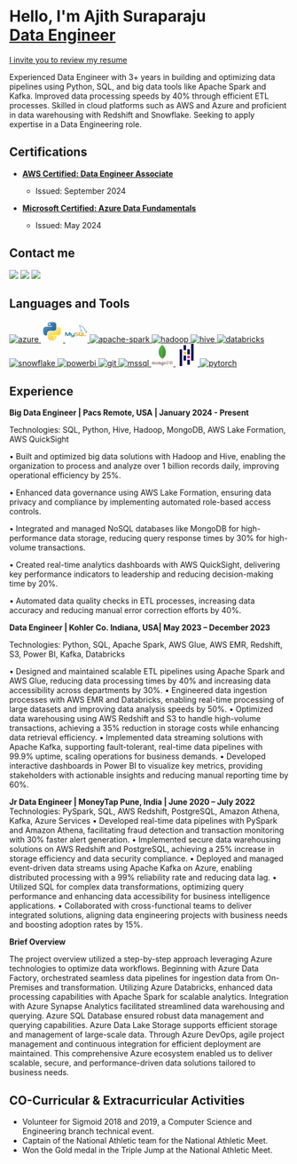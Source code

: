 # Hello, I'm Ajith Suraparaju <br/><a href="https://github.com/ajith-suraparaju">Data Engineer</a></h1> 
[I invite you to review my resume](https://github.com/Ajith-Suraparaju/Ajith-Suraparaju/blob/main/Ajith_Suraparaju-Data_Engineer.pdf) </a>

Experienced Data Engineer with 3+ years in building and optimizing data pipelines using Python, SQL, and big data tools like Apache Spark and Kafka. Improved data processing speeds by 40% through efficient ETL processes. Skilled in cloud platforms such as AWS and Azure and proficient in data warehousing with Redshift and Snowflake. Seeking to apply expertise in a Data Engineering role. </a>

## Certifications

- [**AWS Certified: Data Engineer Associate**](https://github.com/Ajith-Suraparaju/Ajith-Suraparaju/blob/main/AWS%20Certified%20Data%20Engineer%20-%20Associate%20certificate.pdf)
  - Issued: September 2024

- [**Microsoft Certified: Azure Data Fundamentals**](https://github.com/Ajith-Suraparaju/Ajith-Suraparaju/blob/main/Credentials%20-%20suraparajuajith%20%20Microsoft%20Learn.pdf)
  - Issued: May 2024

## Contact me
<a href="mailto:ajith1997raju@gmail.com"><img src="https://img.shields.io/badge/-Email-D14836?&style=for-the-badge&logo=gmail&logoColor=white" /></a>
<a href="tel:2163345668"><img src="https://img.shields.io/badge/-Telephone-25D366?style=for-the-badge&logo=whatsapp&logoColor=white" /></a>
<a href="https://www.linkedin.com/in/ajith-suraparaju/"><img src="https://img.shields.io/badge/-LinkedIn-0072b1?&style=for-the-badge&logo=linkedin&logoColor=white" /></a> </h1>



## Languages and Tools</a>
<p align="left"> 
  <a href="https://azure.microsoft.com/en-in/" target="_blank" rel="noreferrer"> <img src="https://www.vectorlogo.zone/logos/microsoft_azure/microsoft_azure-icon.svg" alt="azure" width="40" height="40"/> 
  </a> 
  <a href="https://www.python.org" target="_blank" rel="noreferrer"> <img src="https://raw.githubusercontent.com/devicons/devicon/master/icons/python/python-original.svg" alt="python" width="40" height="40"/> 
  </a> 
  <a href="https://www.mysql.com/" target="_blank" rel="noreferrer"> <img src="https://raw.githubusercontent.com/devicons/devicon/master/icons/mysql/mysql-original-wordmark.svg" alt="mysql" width="40" height="40"/> </a> 
  <a href="https://spark.apache.org/" target="_blank" rel="noreferrer"> 
    <img src="https://www.vectorlogo.zone/logos/apache_spark/apache_spark-icon.svg" alt="apache-spark" width="40" height="40"/> </a> 
  <a href="https://hadoop.apache.org/" target="_blank" rel="noreferrer"> <img src="https://www.vectorlogo.zone/logos/apache_hadoop/apache_hadoop-icon.svg" alt="hadoop" width="40" height="40"/> 
  </a> <a href="https://hive.apache.org/" target="_blank" rel="noreferrer"> <img src="https://www.vectorlogo.zone/logos/apache_hive/apache_hive-icon.svg" alt="hive" width="40" height="40"/> </a> 
  <a href="https://databricks.com/" target="_blank" rel="noreferrer"> 
    <img src="https://www.vectorlogo.zone/logos/databricks/databricks-icon.svg" alt="databricks" width="40" height="40"/> </a> 
  <a href="https://www.snowflake.com/" target="_blank" rel="noreferrer"> 
    <img src="https://www.vectorlogo.zone/logos/snowflake/snowflake-icon.svg" alt="snowflake" width="40" height="40"/> </a> 
  <a href="https://powerbi.microsoft.com/" target="_blank" rel="noreferrer"> 
    <img src="https://www.vectorlogo.zone/logos/microsoft_powerbi/microsoft_powerbi-icon.svg" alt="powerbi" width="40" height="40"/> </a>
  <a href="https://git-scm.com/" target="_blank" rel="noreferrer"> <img src="https://www.vectorlogo.zone/logos/git-scm/git-scm-icon.svg" alt="git" width="40" height="40"/> </a> 
  <a href="https://www.microsoft.com/en-us/sql-server" target="_blank" rel="noreferrer"> <img src="https://www.svgrepo.com/show/303229/microsoft-sql-server-logo.svg" alt="mssql" width="40" height="40"/> </a> 
  <a href="https://www.mongodb.com/" target="_blank" rel="noreferrer"> <img src="https://raw.githubusercontent.com/devicons/devicon/master/icons/mongodb/mongodb-original-wordmark.svg" alt="mongodb" width="40" height="40"/> </a> 
  <a href="https://pandas.pydata.org/" target="_blank" rel="noreferrer"> <img src="https://raw.githubusercontent.com/devicons/devicon/2ae2a900d2f041da66e950e4d48052658d850630/icons/pandas/pandas-original.svg" alt="pandas" width="40" height="40"/> </a> 
  <a href="https://pytorch.org/" target="_blank" rel="noreferrer"> <img src="https://www.vectorlogo.zone/logos/pytorch/pytorch-icon.svg" alt="pytorch" width="40" height="40"/> </a>  
</p>

## Experience </a>

**Big Data Engineer | Pacs                                               Remote, USA | January 2024 - Present**</a>

Technologies: SQL, Python, Hive, Hadoop, MongoDB, AWS Lake Formation, AWS QuickSight</a>

•	Built and optimized big data solutions with Hadoop and Hive, enabling the organization to process and analyze over 1 billion records daily, improving operational efficiency by 25%.</a>

•	Enhanced data governance using AWS Lake Formation, ensuring data privacy and compliance by implementing automated role-based access controls.</a>

•	Integrated and managed NoSQL databases like MongoDB for high-performance data storage, reducing query response times by 30% for high-volume transactions.</a>

•	Created real-time analytics dashboards with AWS QuickSight, delivering key performance indicators to leadership and reducing decision-making time by 20%.</a>

•	Automated data quality checks in ETL processes, increasing data accuracy and reducing manual error correction efforts by 40%.</a>

**Data Engineer | Kohler Co.                                         Indiana, USA| May 2023 – December 2023** </a>

Technologies: Python, SQL, Apache Spark, AWS Glue, AWS EMR, Redshift, S3, Power BI, Kafka, Databricks</a>

•	Designed and maintained scalable ETL pipelines using Apache Spark and AWS Glue, reducing data processing times by 40% and increasing data accessibility across departments by 30%.</a>
•	Engineered data ingestion processes with AWS EMR and Databricks, enabling real-time processing of large datasets and improving data analysis speeds by 50%.</a>
•	Optimized data warehousing using AWS Redshift and S3 to handle high-volume transactions, achieving a 35% reduction in storage costs while enhancing data retrieval efficiency.</a>
•	Implemented data streaming solutions with Apache Kafka, supporting fault-tolerant, real-time data pipelines with 99.9% uptime, scaling operations for business demands.</a>
•	Developed interactive dashboards in Power BI to visualize key metrics, providing stakeholders with actionable insights and reducing manual reporting time by 60%.</a>

**Jr Data Engineer | MoneyTap                                          Pune, India | June 2020 – July 2022**</a>
Technologies: PySpark, SQL, AWS Redshift, PostgreSQL, Amazon Athena, Kafka, Azure Services </a>
•	Developed real-time data pipelines with PySpark and Amazon Athena, facilitating fraud detection and transaction monitoring with 30% faster alert generation.</a>
•	Implemented secure data warehousing solutions on AWS Redshift and PostgreSQL, achieving a 25% increase in storage efficiency and data security compliance.</a>
•	Deployed and managed event-driven data streams using Apache Kafka on Azure, enabling distributed processing with a 99% reliability rate and reducing data lag.</a>
•	Utilized SQL for complex data transformations, optimizing query performance and enhancing data accessibility for business intelligence applications.</a>
•	Collaborated with cross-functional teams to deliver integrated solutions, aligning data engineering projects with business needs and boosting adoption rates by 15%.</a>


**Brief Overview**

The project overview utilized a step-by-step approach leveraging Azure technologies to optimize data workflows. Beginning with Azure Data Factory, orchestrated seamless data pipelines for ingestion data from On-Premises and transformation. Utilizing Azure Databricks, enhanced data processing capabilities with Apache Spark for scalable analytics. Integration with Azure Synapse Analytics facilitated streamlined data warehousing and querying. Azure SQL Database ensured robust data management and querying capabilities. Azure Data Lake Storage supports efficient storage and management of large-scale data. Through Azure DevOps, agile project management and continuous integration for efficient deployment are maintained. This comprehensive Azure ecosystem enabled us to deliver scalable, secure, and performance-driven data solutions tailored to business needs.



## CO-Curricular & Extracurricular Activities
- Volunteer for Sigmoid 2018 and 2019, a Computer Science and Engineering branch technical event.
- Captain of the National Athletic team for the National Athletic Meet.
- Won the Gold medal in the Triple Jump at the National Athletic Meet.



